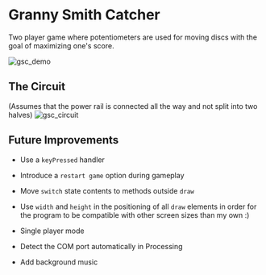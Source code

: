 # Granny Smith Catcher
Two player game where potentiometers are used for moving discs with the goal of maximizing one's score.

![gsc_demo](https://user-images.githubusercontent.com/53935544/114306988-04454d80-9ade-11eb-8c20-46e4ebc8da01.gif)

## The Circuit
(Assumes that the power rail is connected all the way and not split into two halves)
![gsc_circuit](https://user-images.githubusercontent.com/53935544/113572093-dcef0c00-9617-11eb-8b9d-cd33b6af5228.png)

## Future Improvements
+ Use a `keyPressed` handler

+ Introduce a `restart game` option during gameplay

+ Move `switch` state contents to methods outside `draw`

+ Use `width` and `height` in the positioning of all `draw` elements in order for the program
    to be compatible with other screen sizes than my own :)
  
+ Single player mode

+ Detect the COM port automatically in Processing

+ Add background music









